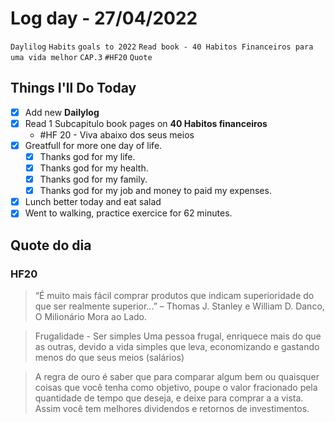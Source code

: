# Log day - 27/04/2022

`Daylilog` `Habits` `goals to 2022` `Read book - 40 Habitos Financeiros para uma vida melhor` `CAP.3` `#HF20` `Quote`  

## Things I'll Do Today

- [x] Add new **Dailylog**
- [x] Read 1 Subcapitulo book pages on **40 Habitos financeiros** 
  - #HF 20 - Viva abaixo dos seus meios
- [x] Greatfull for more one day of life.
  - [x] Thanks god for my life.
  - [x] Thanks god for my health.
  - [x] Thanks god for my family.
  - [x] Thanks god for my job and money to paid my expenses.
- [x] Lunch better today and eat salad
- [x] Went to walking, practice exercice for 62 minutes.
 
## Quote do dia
### HF20
> “É muito mais fácil comprar produtos que indicam superioridade do que ser realmente superior...” – Thomas J. Stanley e William D. Danco, O Milionário Mora ao Lado.

> Frugalidade - Ser simples
> Uma pessoa frugal, enriquece mais do que as outras, devido a vida simples que leva, economizando e gastando menos do que seus meios (salários)

> A regra de ouro é saber que para comparar algum bem ou quaisquer coisas que você tenha como objetivo, poupe o valor fracionado pela quantidade de tempo que deseja, e deixe para comprar a a vista. Assim você tem melhores dividendos e retornos de investimentos.
